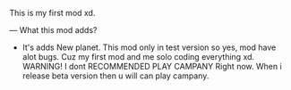 This is my first mod xd.

— What this mod adds?

- It's adds New planet. This mod only in test version so yes, mod have alot bugs. Cuz my first mod and me solo coding everything xd.
WARNING!
I dont RECOMMENDED PLAY CAMPANY Right now. When i release beta version then u will can play campany.